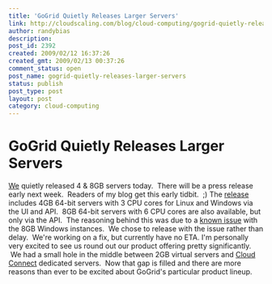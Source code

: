 ```yaml
---
title: 'GoGrid Quietly Releases Larger Servers'
link: http://cloudscaling.com/blog/cloud-computing/gogrid-quietly-releases-larger-servers/
author: randybias
description: 
post_id: 2392
created: 2009/02/12 16:37:26
created_gmt: 2009/02/13 00:37:26
comment_status: open
post_name: gogrid-quietly-releases-larger-servers
status: publish
post_type: post
layout: post
category: cloud-computing
---
```


# GoGrid Quietly Releases Larger Servers

[We](http://www.gogrid.com) quietly released 4 & 8GB servers today.  There will be a press release early next week.  Readers of my blog get this early tidbit.  ;) The [release](http://wiki.gogrid.com/wiki/index.php/Release_Log) includes 4GB 64-bit servers with 3 CPU cores for Linux and Windows via the UI and API.  8GB 64-bit servers with 6 CPU cores are also available, but only via the API.  The reasoning behind this was due to a [known issue](http://wiki.gogrid.com/wiki/index.php/Errata) with the 8GB Windows instances.  We chose to release with the issue rather than delay.  We're working on a fix, but currently have no ETA. I'm personally very excited to see us round out our product offering pretty significantly.  We had a small hole in the middle between 2GB virtual servers and [Cloud Connect](http://www.gogrid.com/how-it-works/cloud-connect.php) dedicated servers.  Now that gap is filled and there are more reasons than ever to be excited about GoGrid's particular product lineup.